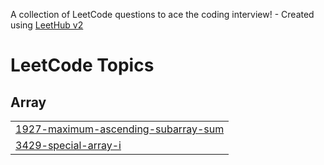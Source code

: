 A collection of LeetCode questions to ace the coding interview! - Created using [LeetHub v2](https://github.com/arunbhardwaj/LeetHub-2.0)
<!---LeetCode Topics Start-->
# LeetCode Topics
## Array
|  |
| ------- |
| [1927-maximum-ascending-subarray-sum](https://github.com/Yashagrahari07/Problem-Solving/tree/master/1927-maximum-ascending-subarray-sum) |
| [3429-special-array-i](https://github.com/Yashagrahari07/Problem-Solving/tree/master/3429-special-array-i) |
<!---LeetCode Topics End-->